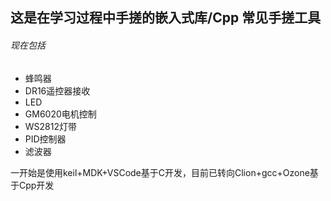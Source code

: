 ## 这是在学习过程中手搓的嵌入式库/Cpp 常见手搓工具

###### 现在包括
- 蜂鸣器
- DR16遥控器接收
- LED
- GM6020电机控制
- WS2812灯带
- PID控制器
- 滤波器

一开始是使用keil+MDK+VSCode基于C开发，目前已转向Clion+gcc+Ozone基于Cpp开发

